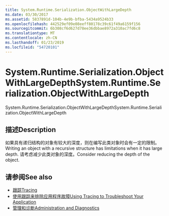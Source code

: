 ```yaml
---
title: System.Runtime.Serialization.ObjectWithLargeDepth
ms.date: 03/30/2017
ms.assetid: 5837891d-104b-4e9b-bfba-5434a9524b33
ms.openlocfilehash: 442529ef09e08eeff80178c39c61f49a6159f156
ms.sourcegitcommit: 6b308cf6d627d78ee36dbbae8972a310ac7fd6c8
ms.translationtype: MT
ms.contentlocale: zh-CN
ms.lasthandoff: 01/23/2019
ms.locfileid: "54720101"
---
```

# <a name="systemruntimeserializationobjectwithlargedepth"></a><span data-ttu-id="e930d-102">System.Runtime.Serialization.ObjectWithLargeDepth</span><span class="sxs-lookup"><span data-stu-id="e930d-102">System.Runtime.Serialization.ObjectWithLargeDepth</span></span>
<span data-ttu-id="e930d-103">System.Runtime.Serialization.ObjectWithLargeDepth</span><span class="sxs-lookup"><span data-stu-id="e930d-103">System.Runtime.Serialization.ObjectWithLargeDepth</span></span>  
  
## <a name="description"></a><span data-ttu-id="e930d-104">描述</span><span class="sxs-lookup"><span data-stu-id="e930d-104">Description</span></span>  
 <span data-ttu-id="e930d-105">如果具有递归结构的对象有较大的深度，则在编写此类对象时会有一定的限制。</span><span class="sxs-lookup"><span data-stu-id="e930d-105">Writing an object with a recursive structure has limitations when it has large depth.</span></span> <span data-ttu-id="e930d-106">请考虑减少此类对象的深度。</span><span class="sxs-lookup"><span data-stu-id="e930d-106">Consider reducing the depth of the object.</span></span>  
  
## <a name="see-also"></a><span data-ttu-id="e930d-107">请参阅</span><span class="sxs-lookup"><span data-stu-id="e930d-107">See also</span></span>
- [<span data-ttu-id="e930d-108">跟踪</span><span class="sxs-lookup"><span data-stu-id="e930d-108">Tracing</span></span>](../../../../../docs/framework/wcf/diagnostics/tracing/index.md)
- [<span data-ttu-id="e930d-109">使用跟踪来排除应用程序故障</span><span class="sxs-lookup"><span data-stu-id="e930d-109">Using Tracing to Troubleshoot Your Application</span></span>](../../../../../docs/framework/wcf/diagnostics/tracing/using-tracing-to-troubleshoot-your-application.md)
- [<span data-ttu-id="e930d-110">管理和诊断</span><span class="sxs-lookup"><span data-stu-id="e930d-110">Administration and Diagnostics</span></span>](../../../../../docs/framework/wcf/diagnostics/index.md)
